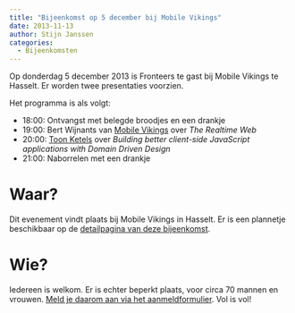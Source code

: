 ```yaml
---
title: "Bijeenkomst op 5 december bij Mobile Vikings"
date: 2013-11-13
author: Stijn Janssen
categories: 
  - Bijeenkomsten
---
```

Op donderdag 5 december 2013 is Fronteers te gast bij Mobile Vikings te Hasselt. Er worden twee presentaties voorzien.

Het programma is als volgt:

* 18:00: Ontvangst met belegde broodjes en een drankje
* 19:00: Bert Wijnants van [Mobile Vikings](https://mobilevikings.com/) over _The Realtime Web_
* 20:00: [Toon Ketels](http://toon.io/) over _Building better client-side JavaScript applications with Domain Driven Design_
* 21:00: Naborrelen met een drankje

# Waar?

Dit evenement vindt plaats bij Mobile Vikings in Hasselt. Er is een plannetje beschikbaar op de [detailpagina van deze bijeenkomst](/bijeenkomsten/2013/mobile-vikings).

# Wie?

Iedereen is welkom. Er is echter beperkt plaats, voor circa 70 mannen en vrouwen. [Meld je daarom aan via het aanmeldformulier](/bijeenkomsten/2013/mobile-vikings). Vol is vol!